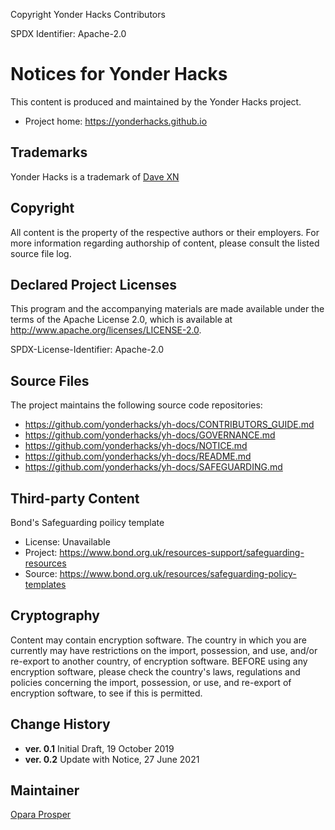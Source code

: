Copyright Yonder Hacks Contributors

SPDX Identifier: Apache-2.0

# Notices for Yonder Hacks

This content is produced and maintained by the Yonder Hacks project.

* Project home: https://yonderhacks.github.io

## Trademarks

Yonder Hacks is a trademark of [Dave XN](https://github.io/davidconoh/)

## Copyright

All content is the property of the respective authors or their employers. For
more information regarding authorship of content, please consult the listed
source file log.

## Declared Project Licenses

This program and the accompanying materials are made available under the
terms of the Apache License 2.0, which is available at
http://www.apache.org/licenses/LICENSE-2.0.

SPDX-License-Identifier: Apache-2.0

## Source Files

The project maintains the following source code repositories:

* https://github.com/yonderhacks/yh-docs/CONTRIBUTORS_GUIDE.md
* https://github.com/yonderhacks/yh-docs/GOVERNANCE.md
* https://github.com/yonderhacks/yh-docs/NOTICE.md
* https://github.com/yonderhacks/yh-docs/README.md
* https://github.com/yonderhacks/yh-docs/SAFEGUARDING.md

## Third-party Content

Bond's Safeguarding poilicy template

* License: Unavailable
* Project: https://www.bond.org.uk/resources-support/safeguarding-resources
* Source: https://www.bond.org.uk/resources/safeguarding-policy-templates

## Cryptography

Content may contain encryption software. The country in which you are currently
may have restrictions on the import, possession, and use, and/or re-export to
another country, of encryption software. BEFORE using any encryption software,
please check the country's laws, regulations and policies concerning the import,
possession, or use, and re-export of encryption software, to see if this is
permitted.

## Change History

- **ver. 0.1** Initial Draft, 19 October 2019
- **ver. 0.2** Update with Notice, 27 June 2021

## Maintainer

[Opara Prosper](https://github.com/OPARA-PROSPER)
